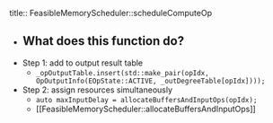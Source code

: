 title:: FeasibleMemoryScheduler::scheduleComputeOp

- ## What does this function do?
- Step 1: add to output result table
	- `_opOutputTable.insert(std::make_pair(opIdx, OpOutputInfo(EOpState::ACTIVE, _outDegreeTable[opIdx])));`
- Step 2: assign resources simultaneously
	- `auto maxInputDelay = allocateBuffersAndInputOps(opIdx);`
	- [[FeasibleMemoryScheduler::allocateBuffersAndInputOps]]